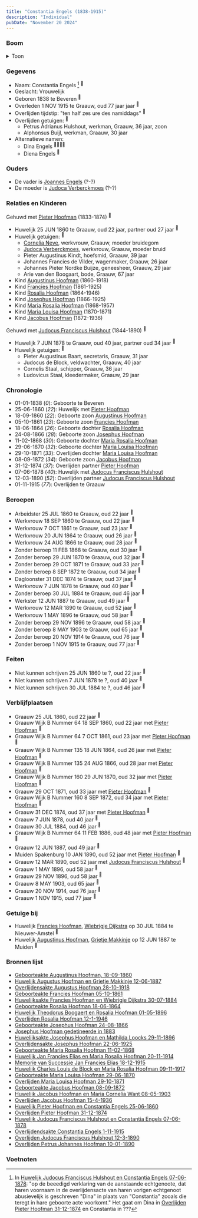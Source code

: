 ```yaml
---
title: "Constantia Engels (1838-1915)"
description: "Individual"
pubDate: "November 20 2024"
---
```


### Boom
<details><summary>Toon</summary>

![test](https://www.plantuml.com/plantuml/svg/hLPDR-8m4BtxLupQGqz8-I8V5MeBBBIBjYtgjhsiLfL9N8X8R1GxHQZYl--aCOG6TacblSKUZ-VDl3VZN4b5CvMd2P7pc2zeHbEOq70-pKJEexv8H0OgeroYYN55Pd7488opC67bDqiNQWKfIoSia-MML2nZGgqMZEpS6YPKIdWd0D0JMSIonraSpZcJijD9QSmlBi0cQqBEOFmHIfBIusGaACTZCE1JbiWJe1A-6uPbsG2d0tlO7lRmrlVNc2NH6Zhd4pfPlKo4KWaxlu1BkDonoNcU92-KHozX9gIS2BnN7rflm-MH22ayimmp2kUfO3in7Omvx0tiWVrVOtREbooAOZuj31_HXePXU2wS9l5qfbOiISGI8ww9phpLqYU8XbLjQ4_SG9DXEcGJf2yuairLJ6kbn4EmvU1uUgPl-z1ZRqWoFvwd2NVtps06PXkkCqhpPS6nHZIE6Ke5ReHuJIclu3HYDe3RxaC1niOBk68ybf8TnsERy6tGHp_FgG0TeC5gm-Zf3i-vnfOGexrFY7RjvjDSgfZdSYyTmskIZkd3py7u8zu6rz5SB1_k-uz5SNsupR7rU0LeY4qRncmVJhE-QPSt-wxP68sdmM3bkcan0oAQLdWUXAG9IcyFJgEMmWGr6qvZFAO5eoxw18wxn_H8IBQO7I0BmJUe3eBkFbqNSDpcP5bb2aLzpcGBtTuOdz4fgr3TqWmhzDTAkOqgPS9mq2kW-OsXEQNqWhO7DtaYLHtH3v77yW0WhmaWAz3KULyGTg3bvvdxrD5GJ0umvrbDcDjq6Pvkh2FKynWdJM3lw4YFJJrsZJRHWwlQq0EZfMV0vxLbrzPERLtpjzpQkdQVPn4zQbg_y0t6IV1x6qWtVTtW4Dr-TKEP2wgqRd29bc7Tu14jXve1KNrwLP6rSYp9uhEGsapagdfT6_MUwJjVcW7bAn4O_vpstaQZVlNwUWTVtntMFOzesDK6kM8ymj-fFm00)
</details>

### Gegevens
- Naam: Constantia Engels [^1] <sup><a href="../s00024/" style="text-decoration:none" title="Huwelijk Pieter Hoofman en Constantia Engels 25-06-1860">:link:</a></sup>
- Geslacht: Vrouwelijk
- Geboren 1838 te Beveren <sup><a href="../s00024/" style="text-decoration:none" title="Huwelijk Pieter Hoofman en Constantia Engels 25-06-1860">:link:</a></sup>
- Overleden 1 NOV 1915 te Graauw, oud 77 jaar jaar <sup><a href="../s00027/" style="text-decoration:none" title="Overlijdendsakte Constantia Engels 1-11-1915">:link:</a></sup>
- Overlijden tijdstip: "ten half zes ure des namiddags" <sup><a href="../s00027/" style="text-decoration:none" title="Overlijdendsakte Constantia Engels 1-11-1915">:link:</a></sup>
- Overlijden getuigen: <sup><a href="../s00027/" style="text-decoration:none" title="Overlijdendsakte Constantia Engels 1-11-1915">:link:</a></sup>
  - Petrus Adrianus Hulshout, werkman, Graauw, 36 jaar, zoon
  - Alphonsus Buijl, werkman, Graauw, 30 jaar
- Alternatieve namen:
  - Dina Engels <sup><a href="../s00251/" style="text-decoration:none" title="Huwelijksakte Francies Hoofman en Wiebrigje Dijkstra 30-07-1884 ">:link:</a><a href="../s00006/" style="text-decoration:none" title="Huwelijk Augustus Hoofman en Grietje Makkinje 12-06-1887">:link:</a><a href="../s00026/" style="text-decoration:none" title="Overlijden Pieter Hoofman 31-12-1874">:link:</a><a href="../s00095/" style="text-decoration:none" title="Overlijden Jacobus Hoofman 15-4-1936">:link:</a></sup>
  - Diena Engels <sup><a href="../s00305/" style="text-decoration:none" title="Josephus Hoofman gedetineerde in 1883">:link:</a></sup>

### Ouders
- De vader is [Joannes Engels](../i00223/) (?-?)
- De moeder is [Judoca Verberckmoes](../i00224/) (?-?)

### Relaties en Kinderen

Gehuwd met [Pieter Hoofman](../i00013/) (1833-1874) <sup><a href="../s00024/" style="text-decoration:none" title="Huwelijk Pieter Hoofman en Constantia Engels 25-06-1860">:link:</a></sup>
- Huwelijk 25 JUN 1860 te Graauw, oud 22 jaar, partner oud 27 jaar <sup><a href="../s00024/" style="text-decoration:none" title="Huwelijk Pieter Hoofman en Constantia Engels 25-06-1860">:link:</a></sup>
- Huwelijk getuigen:  <sup><a href="../s00024/" style="text-decoration:none" title="Huwelijk Pieter Hoofman en Constantia Engels 25-06-1860">:link:</a></sup>
  - [Cornelia Neve](../i00022/), werkvrouw, Graauw, moeder bruidegom
  - [Judoca Verberckmoes](../i00224/), werkvrouw, Graauw, moeder bruid
  - Pieter Augustinus Kindt, hoefsmid, Graauw, 39 jaar
  - Johannes Francies de Vilder, wagenmaker, Graauw, 26 jaar
  - Johannes Pieter Nordke Buijze, geneesheer, Graauw, 29 jaar
  - Arie van den Boogaart, bode, Graauw, 67 jaar
- Kind [Augustinus Hoofman](../i00007/) (1860-1918)
- Kind [Francies Hoofman](../i00023/) (1861-1925)
- Kind [Rosalia Hoofman](../i00024/) (1864-1946)
- Kind [Josephus Hoofman](../i00025/) (1866-1925)
- Kind [Maria Rosalia Hoofman](../i00026/) (1868-1957)
- Kind [Maria Louisa Hoofman](../i00027/) (1870-1871)
- Kind [Jacobus Hoofman](../i00072/) (1872-1936)

Gehuwd met [Judocus Franciscus Hulshout](../i00225/) (1844-1890) <sup><a href="../s00377/" style="text-decoration:none" title="Huwelijk Judocus Franciscus Hulshout en Constantia Engels 07-06-1878">:link:</a></sup>
- Huwelijk 7 JUN 1878 te Graauw, oud 40 jaar, partner oud 34 jaar <sup><a href="../s00377/" style="text-decoration:none" title="Huwelijk Judocus Franciscus Hulshout en Constantia Engels 07-06-1878">:link:</a></sup>
- Huwelijk getuigen:  <sup><a href="../s00377/" style="text-decoration:none" title="Huwelijk Judocus Franciscus Hulshout en Constantia Engels 07-06-1878">:link:</a></sup>
  - Pieter Augustinus Baart, secretaris, Graauw, 31 jaar
  - Judocus de Block, veldwachter, Graauw, 40 jaar
  - Cornelis Staal, schipper, Graauw, 36 jaar
  - Ludovicus Staal, kleedermaker, Graauw, 29 jaar

### Chronologie
- 01-01-1838 (<i>0</i>): Geboorte te Beveren
- 25-06-1860 (<i>22</i>): Huwelijk met [Pieter Hoofman](../i00013/)
- 18-09-1860 (<i>22</i>): Geboorte zoon [Augustinus Hoofman](../i00007/)
- 05-10-1861 (<i>23</i>): Geboorte zoon [Francies Hoofman](../i00023/)
- 18-06-1864 (<i>26</i>): Geboorte dochter [Rosalia Hoofman](../i00024/)
- 24-08-1866 (<i>28</i>): Geboorte zoon [Josephus Hoofman](../i00025/)
- 11-02-1868 (<i>30</i>): Geboorte dochter [Maria Rosalia Hoofman](../i00026/)
- 29-06-1870 (<i>32</i>): Geboorte dochter [Maria Louisa Hoofman](../i00027/)
- 29-10-1871 (<i>33</i>): Overlijden dochter [Maria Louisa Hoofman](../i00027/)
- 08-09-1872 (<i>34</i>): Geboorte zoon [Jacobus Hoofman](../i00072/)
- 31-12-1874 (<i>37</i>): Overlijden partner [Pieter Hoofman](../i00013/)
- 07-06-1878 (<i>40</i>): Huwelijk met [Judocus Franciscus Hulshout](../i00225/)
- 12-03-1890 (<i>52</i>): Overlijden partner [Judocus Franciscus Hulshout](../i00225/)
- 01-11-1915 (<i>77</i>): Overlijden te Graauw

### Beroepen
- Arbeidster 25 JUL 1860 te Graauw, oud 22 jaar <sup><a href="../s00024/" style="text-decoration:none" title="Huwelijk Pieter Hoofman en Constantia Engels 25-06-1860">:link:</a></sup>
- Werkvrouw 18 SEP 1860 te Graauw, oud 22 jaar <sup><a href="../s00011/" style="text-decoration:none" title="Geboorteakte Augustinus Hoofman, 18-09-1860">:link:</a></sup>
- Werkvrouw 7 OCT 1861 te Graauw, oud 23 jaar <sup><a href="../s00028/" style="text-decoration:none" title="Geboorteakte Francies Hoofman 05-10-1861">:link:</a></sup>
- Werkvrouw 20 JUN 1864 te Graauw, oud 26 jaar <sup><a href="../s00029/" style="text-decoration:none" title="Geboorteakte Rosalia Hoofman 18-06-1864">:link:</a></sup>
- Werkvrouw 24 AUG 1866 te Graauw, oud 28 jaar <sup><a href="../s00030/" style="text-decoration:none" title="Geboorteakte Josephus Hoofman 24-08-1866">:link:</a></sup>
- Zonder beroep 11 FEB 1868 te Graauw, oud 30 jaar <sup><a href="../s00031/" style="text-decoration:none" title="Geboorteakte Maria Rosalia Hoofman 11-02-1868">:link:</a></sup>
- Zonder beroep 29 JUN 1870 te Graauw, oud 32 jaar <sup><a href="../s00042/" style="text-decoration:none" title="Geboorteakte Maria Louisa Hoofman 29-06-1870">:link:</a></sup>
- Zonder beroep 29 OCT 1871 te Graauw, oud 33 jaar <sup><a href="../s00032/" style="text-decoration:none" title="Overlijden Maria Louisa Hoofman 29-10-1871">:link:</a></sup>
- Zonder beroep 8 SEP 1872 te Graauw, oud 34 jaar <sup><a href="../s00085/" style="text-decoration:none" title="Geboorteakte Jacobus Hoofman 08-09-1872">:link:</a></sup>
- Dagloonster 31 DEC 1874 te Graauw, oud 37 jaar <sup><a href="../s00026/" style="text-decoration:none" title="Overlijden Pieter Hoofman 31-12-1874">:link:</a></sup>
- Werkvrouw 7 JUN 1878 te Graauw, oud 40 jaar <sup><a href="../s00377/" style="text-decoration:none" title="Huwelijk Judocus Franciscus Hulshout en Constantia Engels 07-06-1878">:link:</a></sup>
- Zonder beroep 30 JUL 1884 te Graauw, oud 46 jaar <sup><a href="../s00251/" style="text-decoration:none" title="Huwelijksakte Francies Hoofman en Wiebrigje Dijkstra 30-07-1884 ">:link:</a></sup>
- Werkster 12 JUN 1887 te Graauw, oud 49 jaar <sup><a href="../s00006/" style="text-decoration:none" title="Huwelijk Augustus Hoofman en Grietje Makkinje 12-06-1887">:link:</a></sup>
- Werkvrouw 12 MAR 1890 te Graauw, oud 52 jaar <sup><a href="../s00378/" style="text-decoration:none" title="Overlijden Judocus Franciscus Hulshout 12-3-1890">:link:</a></sup>
- Werkvrouw 1 MAY 1896 te Graauw, oud 58 jaar <sup><a href="../s00316/" style="text-decoration:none" title="Huwelijk Theodorus Boogaert en Rosalia Hoofman 01-05-1896">:link:</a></sup>
- Zonder beroep 29 NOV 1896 te Graauw, oud 58 jaar <sup><a href="../s00306/" style="text-decoration:none" title="Huwelijksakte Josephus Hoofman en Mathilda Loocks 29-11-1896">:link:</a></sup>
- Zonder beroep 8 MAY 1903 te Graauw, oud 65 jaar <sup><a href="../s00361/" style="text-decoration:none" title="Huwelijk Jacobus Hoofman en Maria Cornelia Want 08-05-1903">:link:</a></sup>
- Zonder beroep 20 NOV 1914 te Graauw, oud 76 jaar <sup><a href="../s00355/" style="text-decoration:none" title="Huwelijk Jan Francies Elias en Maria Rosalia Hoofman 20-11-1914">:link:</a></sup>
- Zonder beroep 1 NOV 1915 te Graauw, oud 77 jaar <sup><a href="../s00027/" style="text-decoration:none" title="Overlijdendsakte Constantia Engels 1-11-1915">:link:</a></sup>

### Feiten
- Niet kunnen schrijven 25 JUN 1860 te ?, oud 22 jaar <sup><a href="../s00024/" style="text-decoration:none" title="Huwelijk Pieter Hoofman en Constantia Engels 25-06-1860">:link:</a></sup>
- Niet kunnen schrijven 7 JUN 1878 te ?, oud 40 jaar <sup><a href="../s00377/" style="text-decoration:none" title="Huwelijk Judocus Franciscus Hulshout en Constantia Engels 07-06-1878">:link:</a></sup>
- Niet kunnen schrijven 30 JUL 1884 te ?, oud 46 jaar <sup><a href="../s00251/" style="text-decoration:none" title="Huwelijksakte Francies Hoofman en Wiebrigje Dijkstra 30-07-1884 ">:link:</a></sup>

### Verblijfplaatsen
- Graauw  25 JUL 1860, oud 22 jaar  <sup><a href="../s00024/" style="text-decoration:none" title="Huwelijk Pieter Hoofman en Constantia Engels 25-06-1860">:link:</a></sup>
- Graauw Wijk B Nummer 64 18 SEP 1860, oud 22 jaar met [Pieter Hoofman](../i00013/) <sup><a href="../s00011/" style="text-decoration:none" title="Geboorteakte Augustinus Hoofman, 18-09-1860">:link:</a></sup>
- Graauw Wijk B Nummer 64 7 OCT 1861, oud 23 jaar met [Pieter Hoofman](../i00013/) <sup><a href="../s00028/" style="text-decoration:none" title="Geboorteakte Francies Hoofman 05-10-1861">:link:</a></sup>
- Graauw Wijk B Nummer 135 18 JUN 1864, oud 26 jaar met [Pieter Hoofman](../i00013/) <sup><a href="../s00029/" style="text-decoration:none" title="Geboorteakte Rosalia Hoofman 18-06-1864">:link:</a></sup>
- Graauw Wijk B Nummer 135 24 AUG 1866, oud 28 jaar met [Pieter Hoofman](../i00013/) <sup><a href="../s00030/" style="text-decoration:none" title="Geboorteakte Josephus Hoofman 24-08-1866">:link:</a></sup>
- Graauw Wijk B Nummer 160 29 JUN 1870, oud 32 jaar met [Pieter Hoofman](../i00013/) <sup><a href="../s00042/" style="text-decoration:none" title="Geboorteakte Maria Louisa Hoofman 29-06-1870">:link:</a></sup>
- Graauw  29 OCT 1871, oud 33 jaar met [Pieter Hoofman](../i00013/) <sup><a href="../s00032/" style="text-decoration:none" title="Overlijden Maria Louisa Hoofman 29-10-1871">:link:</a></sup>
- Graauw Wijk B Nummer 160 8 SEP 1872, oud 34 jaar met [Pieter Hoofman](../i00013/) <sup><a href="../s00085/" style="text-decoration:none" title="Geboorteakte Jacobus Hoofman 08-09-1872">:link:</a></sup>
- Graauw  31 DEC 1874, oud 37 jaar met [Pieter Hoofman](../i00013/) <sup><a href="../s00026/" style="text-decoration:none" title="Overlijden Pieter Hoofman 31-12-1874">:link:</a></sup>
- Graauw  7 JUN 1878, oud 40 jaar  <sup><a href="../s00377/" style="text-decoration:none" title="Huwelijk Judocus Franciscus Hulshout en Constantia Engels 07-06-1878">:link:</a></sup>
- Graauw  30 JUL 1884, oud 46 jaar  <sup><a href="../s00251/" style="text-decoration:none" title="Huwelijksakte Francies Hoofman en Wiebrigje Dijkstra 30-07-1884 ">:link:</a></sup>
- Graauw Wijk B Nummer 64 11 FEB 1886, oud 48 jaar met [Pieter Hoofman](../i00013/) <sup><a href="../s00031/" style="text-decoration:none" title="Geboorteakte Maria Rosalia Hoofman 11-02-1868">:link:</a></sup>
- Graauw  12 JUN 1887, oud 49 jaar  <sup><a href="../s00006/" style="text-decoration:none" title="Huwelijk Augustus Hoofman en Grietje Makkinje 12-06-1887">:link:</a></sup>
- Muiden Spakenburg 10 JAN 1890, oud 52 jaar met [Pieter Hoofman](../i00013/) <sup><a href="../s00005/" style="text-decoration:none" title="Overlijden Petrus Johannes Hoofman 10-01-1890">:link:</a></sup>
- Graauw  12 MAR 1890, oud 52 jaar met [Judocus Franciscus Hulshout](../i00225/) <sup><a href="../s00378/" style="text-decoration:none" title="Overlijden Judocus Franciscus Hulshout 12-3-1890">:link:</a></sup>
- Graauw  1 MAY 1896, oud 58 jaar  <sup><a href="../s00316/" style="text-decoration:none" title="Huwelijk Theodorus Boogaert en Rosalia Hoofman 01-05-1896">:link:</a></sup>
- Graauw  29 NOV 1896, oud 58 jaar  <sup><a href="../s00306/" style="text-decoration:none" title="Huwelijksakte Josephus Hoofman en Mathilda Loocks 29-11-1896">:link:</a></sup>
- Graauw  8 MAY 1903, oud 65 jaar  <sup><a href="../s00361/" style="text-decoration:none" title="Huwelijk Jacobus Hoofman en Maria Cornelia Want 08-05-1903">:link:</a></sup>
- Graauw  20 NOV 1914, oud 76 jaar  <sup><a href="../s00355/" style="text-decoration:none" title="Huwelijk Jan Francies Elias en Maria Rosalia Hoofman 20-11-1914">:link:</a></sup>
- Graauw  1 NOV 1915, oud 77 jaar  <sup><a href="../s00027/" style="text-decoration:none" title="Overlijdendsakte Constantia Engels 1-11-1915">:link:</a></sup>

### Getuige bij
- Huwelijk [Francies Hoofman](../i00023/), [Wiebrigje Dijkstra](../i00174/) op 30 JUL 1884 te Nieuwer-Amstel <sup><a href="../s00251/" style="text-decoration:none" title="Huwelijksakte Francies Hoofman en Wiebrigje Dijkstra 30-07-1884 ">:link:</a></sup>
- Huwelijk [Augustinus Hoofman](../i00007/), [Grietje Makkinje](../i00008/) op 12 JUN 1887 te Muiden <sup><a href="../s00006/" style="text-decoration:none" title="Huwelijk Augustus Hoofman en Grietje Makkinje 12-06-1887">:link:</a></sup>

### Bronnen lijst
- [Geboorteakte Augustinus Hoofman, 18-09-1860](../s00011/)
- [Huwelijk Augustus Hoofman en Grietje Makkinje 12-06-1887](../s00006/)
- [Overlijdensakte Augustus Hoofman 28-10-1918](../s00008/)
- [Geboorteakte Francies Hoofman 05-10-1861](../s00028/)
- [Huwelijksakte Francies Hoofman en Wiebrigje Dijkstra 30-07-1884 ](../s00251/)
- [Geboorteakte Rosalia Hoofman 18-06-1864](../s00029/)
- [Huwelijk Theodorus Boogaert en Rosalia Hoofman 01-05-1896](../s00316/)
- [Overlijden Rosalia Hoofman 12-1-1946 ](../s00033/)
- [Geboorteakte Josephus Hoofman 24-08-1866](../s00030/)
- [Josephus Hoofman gedetineerde in 1883](../s00305/)
- [Huwelijksakte Josephus Hoofman en Mathilda Loocks 29-11-1896](../s00306/)
- [Overlijdensakte Josephus Hoofman 22-06-1925](../s00345/)
- [Geboorteakte Maria Rosalia Hoofman 11-02-1868](../s00031/)
- [Huwelijk Jan Francies Elias en Maria Rosalia Hoofman 20-11-1914](../s00355/)
- [Memorie van Successie Jan Francies Elias 18-12-1915](../s00357/)
- [Huwelijk Charles Louis de Block en Maria Rosalia Hoofman 09-11-1917](../s00358/)
- [Geboorteakte Maria Louisa Hoofman 29-06-1870](../s00042/)
- [Overlijden Maria Louisa Hoofman 29-10-1871](../s00032/)
- [Geboorteakte Jacobus Hoofman 08-09-1872](../s00085/)
- [Huwelijk Jacobus Hoofman en Maria Cornelia Want 08-05-1903](../s00361/)
- [Overlijden Jacobus Hoofman 15-4-1936](../s00095/)
- [Huwelijk Pieter Hoofman en Constantia Engels 25-06-1860](../s00024/)
- [Overlijden Pieter Hoofman 31-12-1874](../s00026/)
- [Huwelijk Judocus Franciscus Hulshout en Constantia Engels 07-06-1878](../s00377/)
- [Overlijdendsakte Constantia Engels 1-11-1915](../s00027/)
- [Overlijden Judocus Franciscus Hulshout 12-3-1890](../s00378/)
- [Overlijden Petrus Johannes Hoofman 10-01-1890](../s00005/)

### Voetnoten
[^1]: In [Huwelijk Judocus Franciscus Hulshout en Constantia Engels 07-06-1878](../s00337):
"op de beeedigd verklaring van de aanstaande echtgenoote, dat haren voornaam in de overlijdensacte van haren vorigen echtgenoot abusievelijk is geschreven "Dina" in plaats van "Constantia" zooals die teregt in hare geboorte acte voorkomt."
Het gaat om Dina in [Overlijden Pieter Hoofman 31-12-1874](../s00026) en Constantia in ???